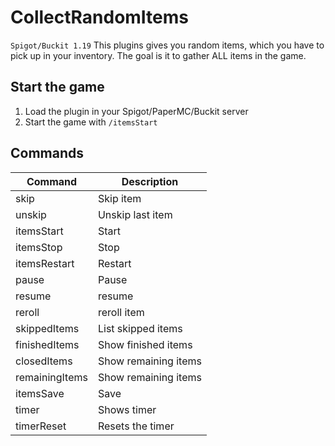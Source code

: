 # CollectRandomItems
`Spigot/Buckit 1.19`
This plugins gives you random items, which you have to pick up in your inventory.
The goal is it to gather ALL items in the game.


## Start the game
1. Load the plugin in your Spigot/PaperMC/Buckit server
2. Start the game with `/itemsStart`

## Commands

| Command      | Description              |
|--------------|--------------------------|
| skip         | Skip item                |
| unskip       | Unskip last item         |
| itemsStart   | Start                    |
| itemsStop    | Stop                     |
| itemsRestart | Restart                  |
| pause        | Pause                    |
| resume       | resume                   |
| reroll       | reroll item              |
| skippedItems | List skipped items       |
| finishedItems| Show finished items      |
| closedItems  | Show remaining items     |
| remainingItems | Show remaining items   |
| itemsSave    | Save                     |
| timer        | Shows timer              |
| timerReset   | Resets the timer         |
